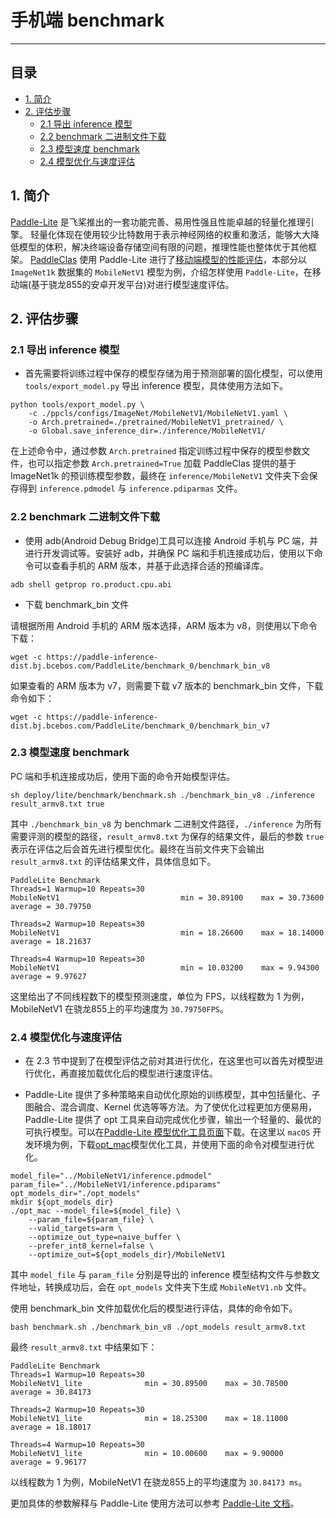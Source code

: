 # 手机端 benchmark
---
## 目录

* [1. 简介](#1)
* [2. 评估步骤](#2)
   * [2.1 导出 inference 模型](#2.1)
   * [2.2 benchmark 二进制文件下载](#2.2)
   * [2.3 模型速度 benchmark](#2.3)
   * [2.4 模型优化与速度评估](#2.4)

<a name='1'></a>

## 1. 简介

[Paddle-Lite](https://github.com/PaddlePaddle/Paddle-Lite) 是飞桨推出的一套功能完善、易用性强且性能卓越的轻量化推理引擎。
轻量化体现在使用较少比特数用于表示神经网络的权重和激活，能够大大降低模型的体积，解决终端设备存储空间有限的问题，推理性能也整体优于其他框架。
[PaddleClas](https://github.com/PaddlePaddle/PaddleClas) 使用 Paddle-Lite 进行了[移动端模型的性能评估](../models/Mobile.md)，本部分以 `ImageNet1k` 数据集的 `MobileNetV1` 模型为例，介绍怎样使用 `Paddle-Lite`，在移动端(基于骁龙855的安卓开发平台)对进行模型速度评估。

<a name='2'></a>

## 2. 评估步骤

<a name='2.1'></a>

### 2.1 导出 inference 模型

* 首先需要将训练过程中保存的模型存储为用于预测部署的固化模型，可以使用 `tools/export_model.py` 导出 inference 模型，具体使用方法如下。

```shell
python tools/export_model.py \
    -c ./ppcls/configs/ImageNet/MobileNetV1/MobileNetV1.yaml \
    -o Arch.pretrained=./pretrained/MobileNetV1_pretrained/ \
    -o Global.save_inference_dir=./inference/MobileNetV1/
```

在上述命令中，通过参数 `Arch.pretrained` 指定训练过程中保存的模型参数文件，也可以指定参数 `Arch.pretrained=True` 加载 PaddleClas 提供的基于 ImageNet1k 的预训练模型参数，最终在 `inference/MobileNetV1` 文件夹下会保存得到 `inference.pdmodel` 与 `inference.pdiparmas` 文件。

<a name='2.2'></a>

### 2.2 benchmark 二进制文件下载

* 使用 adb(Android Debug Bridge)工具可以连接 Android 手机与 PC 端，并进行开发调试等。安装好 adb，并确保 PC 端和手机连接成功后，使用以下命令可以查看手机的 ARM 版本，并基于此选择合适的预编译库。

```shell
adb shell getprop ro.product.cpu.abi
```

* 下载 benchmark_bin 文件

请根据所用 Android 手机的 ARM 版本选择，ARM 版本为 v8，则使用以下命令下载：

```shell
wget -c https://paddle-inference-dist.bj.bcebos.com/PaddleLite/benchmark_0/benchmark_bin_v8
```

如果查看的 ARM 版本为 v7，则需要下载 v7 版本的 benchmark_bin 文件，下载命令如下：

```shell
wget -c https://paddle-inference-dist.bj.bcebos.com/PaddleLite/benchmark_0/benchmark_bin_v7
```

<a name='2.3'></a>

### 2.3 模型速度 benchmark

PC 端和手机连接成功后，使用下面的命令开始模型评估。

```
sh deploy/lite/benchmark/benchmark.sh ./benchmark_bin_v8 ./inference result_armv8.txt true
```

其中 `./benchmark_bin_v8` 为 benchmark 二进制文件路径，`./inference` 为所有需要评测的模型的路径，`result_armv8.txt` 为保存的结果文件，最后的参数 `true` 表示在评估之后会首先进行模型优化。最终在当前文件夹下会输出 `result_armv8.txt` 的评估结果文件，具体信息如下。

```
PaddleLite Benchmark
Threads=1 Warmup=10 Repeats=30
MobileNetV1                           min = 30.89100    max = 30.73600    average = 30.79750

Threads=2 Warmup=10 Repeats=30
MobileNetV1                           min = 18.26600    max = 18.14000    average = 18.21637

Threads=4 Warmup=10 Repeats=30
MobileNetV1                           min = 10.03200    max = 9.94300     average = 9.97627
```

这里给出了不同线程数下的模型预测速度，单位为 FPS，以线程数为 1 为例，MobileNetV1 在骁龙855上的平均速度为 `30.79750FPS`。

<a name='2.4'></a>

### 2.4 模型优化与速度评估


* 在 2.3 节中提到了在模型评估之前对其进行优化，在这里也可以首先对模型进行优化，再直接加载优化后的模型进行速度评估。

* Paddle-Lite 提供了多种策略来自动优化原始的训练模型，其中包括量化、子图融合、混合调度、Kernel 优选等等方法。为了使优化过程更加方便易用，Paddle-Lite 提供了 opt 工具来自动完成优化步骤，输出一个轻量的、最优的可执行模型。可以在[Paddle-Lite 模型优化工具页面](https://paddle-lite.readthedocs.io/zh/latest/user_guides/model_optimize_tool.html)下载。在这里以 `macOS` 开发环境为例，下载[opt_mac](https://paddlelite-data.bj.bcebos.com/model_optimize_tool/opt_mac)模型优化工具，并使用下面的命令对模型进行优化。



```shell
model_file="../MobileNetV1/inference.pdmodel"
param_file="../MobileNetV1/inference.pdiparams"
opt_models_dir="./opt_models"
mkdir ${opt_models_dir}
./opt_mac --model_file=${model_file} \
    --param_file=${param_file} \
    --valid_targets=arm \
    --optimize_out_type=naive_buffer \
    --prefer_int8_kernel=false \
    --optimize_out=${opt_models_dir}/MobileNetV1
```

其中 `model_file` 与 `param_file` 分别是导出的 inference 模型结构文件与参数文件地址，转换成功后，会在 `opt_models` 文件夹下生成 `MobileNetV1.nb` 文件。

使用 benchmark_bin 文件加载优化后的模型进行评估，具体的命令如下。

```shell
bash benchmark.sh ./benchmark_bin_v8 ./opt_models result_armv8.txt
```

最终 `result_armv8.txt` 中结果如下：

```
PaddleLite Benchmark
Threads=1 Warmup=10 Repeats=30
MobileNetV1_lite              min = 30.89500    max = 30.78500    average = 30.84173

Threads=2 Warmup=10 Repeats=30
MobileNetV1_lite              min = 18.25300    max = 18.11000    average = 18.18017

Threads=4 Warmup=10 Repeats=30
MobileNetV1_lite              min = 10.00600    max = 9.90000     average = 9.96177
```

以线程数为 1 为例，MobileNetV1 在骁龙855上的平均速度为 `30.84173 ms`。

更加具体的参数解释与 Paddle-Lite 使用方法可以参考 [Paddle-Lite 文档](https://paddle-lite.readthedocs.io/zh/latest/)。

